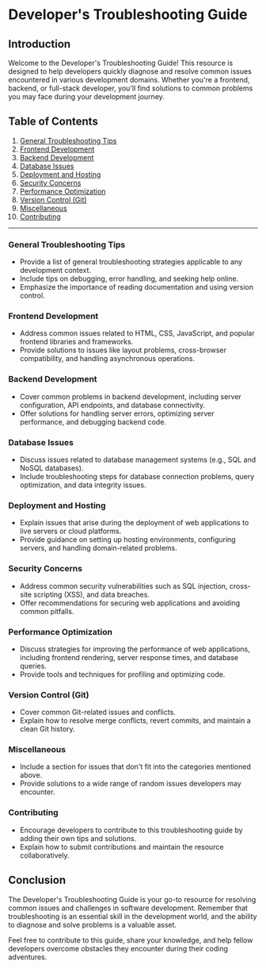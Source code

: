 # Developer's Troubleshooting Guide

## Introduction

Welcome to the Developer's Troubleshooting Guide! This resource is designed to help developers quickly diagnose and resolve common issues encountered in various development domains. Whether you're a frontend, backend, or full-stack developer, you'll find solutions to common problems you may face during your development journey.

## Table of Contents

1. [General Troubleshooting Tips](#general-troubleshooting-tips)
2. [Frontend Development](#frontend-development)
3. [Backend Development](#backend-development)
4. [Database Issues](#database-issues)
5. [Deployment and Hosting](#deployment-and-hosting)
6. [Security Concerns](#security-concerns)
7. [Performance Optimization](#performance-optimization)
8. [Version Control (Git)](#version-control-git)
9. [Miscellaneous](#miscellaneous)
10. [Contributing](#contributing)

---

### General Troubleshooting Tips

- Provide a list of general troubleshooting strategies applicable to any development context.
- Include tips on debugging, error handling, and seeking help online.
- Emphasize the importance of reading documentation and using version control.

### Frontend Development

- Address common issues related to HTML, CSS, JavaScript, and popular frontend libraries and frameworks.
- Provide solutions to issues like layout problems, cross-browser compatibility, and handling asynchronous operations.

### Backend Development

- Cover common problems in backend development, including server configuration, API endpoints, and database connectivity.
- Offer solutions for handling server errors, optimizing server performance, and debugging backend code.

### Database Issues

- Discuss issues related to database management systems (e.g., SQL and NoSQL databases).
- Include troubleshooting steps for database connection problems, query optimization, and data integrity issues.

### Deployment and Hosting

- Explain issues that arise during the deployment of web applications to live servers or cloud platforms.
- Provide guidance on setting up hosting environments, configuring servers, and handling domain-related problems.

### Security Concerns

- Address common security vulnerabilities such as SQL injection, cross-site scripting (XSS), and data breaches.
- Offer recommendations for securing web applications and avoiding common pitfalls.

### Performance Optimization

- Discuss strategies for improving the performance of web applications, including frontend rendering, server response times, and database queries.
- Provide tools and techniques for profiling and optimizing code.

### Version Control (Git)

- Cover common Git-related issues and conflicts.
- Explain how to resolve merge conflicts, revert commits, and maintain a clean Git history.

### Miscellaneous

- Include a section for issues that don't fit into the categories mentioned above.
- Provide solutions to a wide range of random issues developers may encounter.

### Contributing

- Encourage developers to contribute to this troubleshooting guide by adding their own tips and solutions.
- Explain how to submit contributions and maintain the resource collaboratively.

## Conclusion

The Developer's Troubleshooting Guide is your go-to resource for resolving common issues and challenges in software development. Remember that troubleshooting is an essential skill in the development world, and the ability to diagnose and solve problems is a valuable asset.

Feel free to contribute to this guide, share your knowledge, and help fellow developers overcome obstacles they encounter during their coding adventures.
